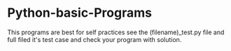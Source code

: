 # Python-basic-Programs
This programs are best for self practices see the (filename)_test.py file and full filed it's test case and check your program with solution.
